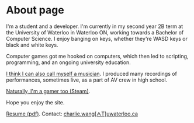 # About page

I'm a student and a developer. I'm currently in my second year 2B term at the University of Waterloo in Waterloo ON, working towards a Bachelor of Computer Science. I enjoy banging on keys, whether they're WASD keys or black and white keys.

Computer games got me hooked on computers, which then led to scripting, programming, and an ongoing university education.

[I think I can also call myself a musician](https://soundcloud.com/gibstuck). I produced many recordings of performances, sometimes live, as a part of AV crew in high school.

[Naturally, I'm a gamer too (Steam)](http://steamcommunity.com/id/gibstick).

Hope you enjoy the site.

[Resume (pdf)](/d/Wang_resume_web.pdf).
Contact: [charlie.wang[ᗅT]uwaterloo.ca](mailto:charlie.wang@uwaterloo.ca)
